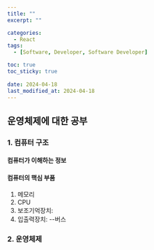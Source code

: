 ```yaml
---
title: ""
excerpt: ""

categories:
  - React
tags:
  - [Software, Developer, Software Developer]

toc: true
toc_sticky: true
 
date: 2024-04-18
last_modified_at: 2024-04-18
---
```


## 운영체제에 대한 공부

### 1. 컴퓨터 구조
#### 컴퓨터가 이해하는 정보
#### 컴퓨터의 핵심 부품
1. 메모리
1. CPU
1. 보조기억장치: 
1. 입출력장치: --버스

### 2. 운영체제